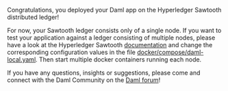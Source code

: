 Congratulations, you deployed your Daml app on the Hyperledger Sawtooth distributed ledger!

For now, your Sawtooth ledger consists only of a single node. If you want to test your application
against a ledger consisting of multiple nodes, please have a look at the Hyperledger Sawtooth
[documentation](https://sawtooth.hyperledger.org/docs/core/releases/latest/sysadmin_guide/pbft_adding_removing_node.html#adding-a-pbft-node-label)
and change the corresponding configuration values in the file
[docker/compose/daml-local.yaml](https://github.com/blockchaintp/daml-on-sawtooth/blob/master/docker/compose/daml-local.yaml).
Then start multiple docker containers running each node.

If you have any questions, insights or suggestions, please come and connect with the Daml Community
on the [Daml forum](https://discuss.daml.com)!
